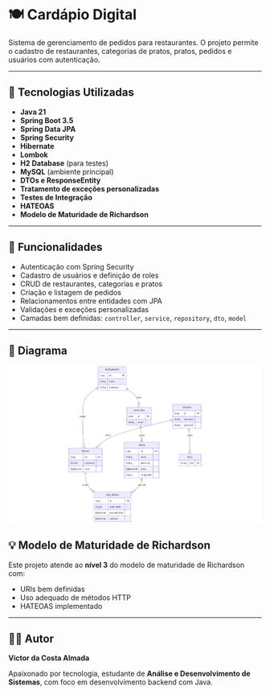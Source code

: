 # 🍽️ Cardápio Digital

Sistema de gerenciamento de pedidos para restaurantes. O projeto permite o cadastro de restaurantes, categorias de pratos, pratos, pedidos e usuários com autenticação.

---

## 🚀 Tecnologias Utilizadas

- **Java 21**
- **Spring Boot 3.5**
- **Spring Data JPA**
- **Spring Security**
- **Hibernate**
- **Lombok**
- **H2 Database** (para testes)
- **MySQL** (ambiente principal)
- **DTOs e ResponseEntity**
- **Tratamento de exceções personalizadas**
- **Testes de Integração**
- **HATEOAS**
- **Modelo de Maturidade de Richardson**

---

## 🧠 Funcionalidades

- Autenticação com Spring Security
- Cadastro de usuários e definição de roles
- CRUD de restaurantes, categorias e pratos
- Criação e listagem de pedidos
- Relacionamentos entre entidades com JPA
- Validações e exceções personalizadas
- Camadas bem definidas: `controller`, `service`, `repository`, `dto`, `model`

---

## 📝 Diagrama

![Diagrama do Projeto Cardapio Digital](img/cardapio-digital-diagram.png)

## 💡 Modelo de Maturidade de Richardson

Este projeto atende ao **nível 3** do modelo de maturidade de Richardson com:
- URIs bem definidas
- Uso adequado de métodos HTTP
- HATEOAS implementado

---
## 👨‍💻 Autor
**Victor da Costa Almada**

Apaixonado por tecnologia, estudante de **Análise e Desenvolvimento de Sistemas**, com foco em desenvolvimento backend com Java.
